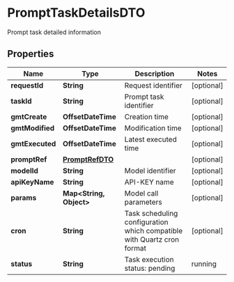 

# PromptTaskDetailsDTO

Prompt task detailed information

## Properties

| Name | Type | Description | Notes |
|------------ | ------------- | ------------- | -------------|
|**requestId** | **String** | Request identifier |  [optional] |
|**taskId** | **String** | Prompt task identifier |  [optional] |
|**gmtCreate** | **OffsetDateTime** | Creation time |  [optional] |
|**gmtModified** | **OffsetDateTime** | Modification time |  [optional] |
|**gmtExecuted** | **OffsetDateTime** | Latest executed time |  [optional] |
|**promptRef** | [**PromptRefDTO**](PromptRefDTO.md) |  |  [optional] |
|**modelId** | **String** | Model identifier |  [optional] |
|**apiKeyName** | **String** | API-KEY name |  [optional] |
|**params** | **Map&lt;String, Object&gt;** | Model call parameters |  [optional] |
|**cron** | **String** | Task scheduling configuration which compatible with Quartz cron format |  [optional] |
|**status** | **String** | Task execution status: pending | running | succeeded | failed |  [optional] |



